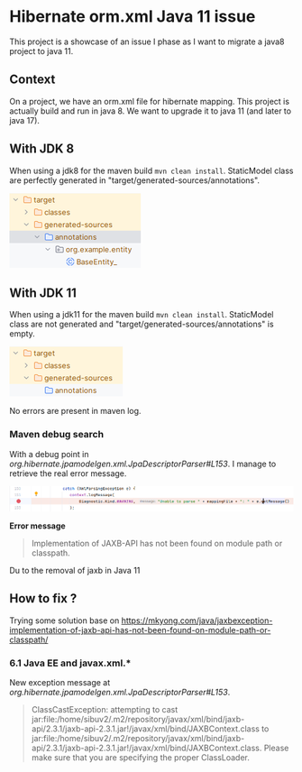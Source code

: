 # Hibernate orm.xml Java 11 issue

This project is a showcase of an issue I phase as I want to migrate a java8 project to java 11.

## Context

On a project, we have an orm.xml file for hibernate mapping. This project is actually build and run in java 8. We want to upgrade it to java 11 (and later to java 17).

## With JDK 8 

When using a jdk8 for the maven build ``mvn clean install``. StaticModel class are perfectly generated in "target/generated-sources/annotations".

![generated-sources.png](doc-images/generated-sources.png)

## With JDK 11

When using a jdk11 for the maven build ``mvn clean install``. StaticModel class are not generated and "target/generated-sources/annotations" is empty. 

![generated-sources-java11.png](doc-images/generated-sources-java11.png)

No errors are present in maven log.

### Maven debug search

With a debug point in _org.hibernate.jpamodelgen.xml.JpaDescriptorParser#L153_. I manage to retrieve the real error message.

![JpaDescriptorParser_breakPoint.png](JpaDescriptorParser_breakPoint.png)

**Error message**
> Implementation of JAXB-API has not been found on module path or classpath.

Du to the removal of jaxb in Java 11

## How to fix ?

Trying some solution base on https://mkyong.com/java/jaxbexception-implementation-of-jaxb-api-has-not-been-found-on-module-path-or-classpath/

### 6.1 Java EE and javax.xml.*

New exception message at _org.hibernate.jpamodelgen.xml.JpaDescriptorParser#L153_.

> ClassCastException: attempting to cast 
> jar:file:/home/sibuv2/.m2/repository/javax/xml/bind/jaxb-api/2.3.1/jaxb-api-2.3.1.jar!/javax/xml/bind/JAXBContext.class to 
> jar:file:/home/sibuv2/.m2/repository/javax/xml/bind/jaxb-api/2.3.1/jaxb-api-2.3.1.jar!/javax/xml/bind/JAXBContext.class.  Please make sure that you are specifying the proper ClassLoader.    